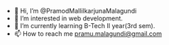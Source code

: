 - 👋 Hi, I’m @PramodMallilkarjunaMalagundi
- 👀 I’m interested in web development.
- 🌱 I’m currently learning B-Tech II year(3rd sem).
- 📫 How to reach me pramu.malagundi@gmail.com

<!---
PramodMallilkarjunaMalagundi/PramodMallilkarjunaMalagundi is a ✨ special ✨ repository because its `README.md` (this file) appears on your GitHub profile.
You can click the Preview link to take a look at your changes.
--->

